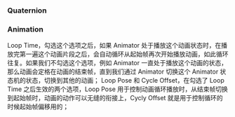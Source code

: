 ### Quaternion

### Animation  
Loop Time，勾选这个选项之后，如果 Animator 处于播放这个动画状态时，在播放完第一遍这个动画片段之后，会自动循环从起始帧再次开始播放动画，如此循环往复。如果我们不勾选这个选项，例如 Animator 一直处于播放这个动画的状态，那么动画会定格在动画的结束帧，直到我们通过 Animator 切换这个 Animator 状态机的状态，切换到其他的动画；
Loop Pose 和 Cycle Offset，在勾选了 Loop Time 之后生效的两个选项，Loop Pose 用于控制动画循环播放时，从结束帧切换到起始帧时，动画的动作可以无缝的衔接上，Cycly Offset 就是用于控制循环的时候起始帧偏移用的；
